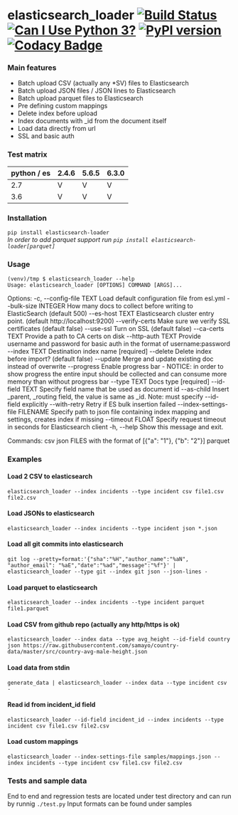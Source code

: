 # elasticsearch_loader [![Build Status](https://travis-ci.org/moshe/elasticsearch_loader.svg?branch=master)](https://travis-ci.org/moshe/elasticsearch_loader) [![Can I Use Python 3?](https://caniusepython3.com/project/elasticsearch-loader.svg)](https://caniusepython3.com/project/elasticsearch-loader) [![PyPI version](https://badge.fury.io/py/elasticsearch_loader.svg)](https://pypi.python.org/pypi/elasticsearch-loader) [![Codacy Badge](https://api.codacy.com/project/badge/Grade/d3cc09c1378b4509a69232e410df2131)](https://app.codacy.com/app/moshe_5/elasticsearch_loader?utm_source=github.com&utm_medium=referral&utm_content=moshe/elasticsearch_loader&utm_campaign=Badge_Grade_Dashboard)

### Main features

-   Batch upload CSV (actually any \*SV) files to Elasticsearch
-   Batch upload JSON files / JSON lines to Elasticsearch
-   Batch upload parquet files to Elasticsearch
-   Pre defining custom mappings
-   Delete index before upload
-   Index documents with \_id from the document itself
-   Load data directly from url
-   SSL and basic auth

### Test matrix

| python / es | 2.4.6 | 5.6.5 | 6.3.0 |
| ----------- | ----- | ----- | ----- |
| 2.7         | V     | V     | V     |
| 3.6         | V     | V     | V     |

### Installation

`pip install elasticsearch-loader`  
_In order to add parquet support run `pip install elasticsearch-loader[parquet]`_

### Usage

    (venv)/tmp $ elasticsearch_loader --help
    Usage: elasticsearch_loader [OPTIONS] COMMAND [ARGS]...

Options:
  -c, --config-file TEXT          Load default configuration file from esl.yml
  --bulk-size INTEGER             How many docs to collect before writing to
                                  ElasticSearch (default 500)
  --es-host TEXT                  Elasticsearch cluster entry point. (default
                                  http://localhost:9200)
  --verify-certs                  Make sure we verify SSL certificates
                                  (default false)
  --use-ssl                       Turn on SSL (default false)
  --ca-certs TEXT                 Provide a path to CA certs on disk
  --http-auth TEXT                Provide username and password for basic auth
                                  in the format of username:password
  --index TEXT                    Destination index name  [required]
  --delete                        Delete index before import? (default false)
  --update                        Merge and update existing doc instead of
                                  overwrite
  --progress                      Enable progress bar - NOTICE: in order to
                                  show progress the entire input should be
                                  collected and can consume more memory than
                                  without progress bar
  --type TEXT                     Docs type  [required]
  --id-field TEXT                 Specify field name that be used as document
                                  id
  --as-child                      Insert _parent, _routing field, the value is
                                  same as _id. Note: must specify --id-field
                                  explicitly
  --with-retry                    Retry if ES bulk insertion failed
  --index-settings-file FILENAME  Specify path to json file containing index
                                  mapping and settings, creates index if
                                  missing
  --timeout FLOAT                 Specify request timeout in seconds for
                                  Elasticsearch client
  -h, --help                      Show this message and exit.

Commands:
  csv
  json     FILES with the format of [{"a": "1"}, {"b": "2"}]
  parquet


### Examples

#### Load 2 CSV to elasticsearch

`elasticsearch_loader --index incidents --type incident csv file1.csv file2.csv`

#### Load JSONs to elasticsearch

`elasticsearch_loader --index incidents --type incident json *.json`

#### Load all git commits into elasticsearch

`git log --pretty=format:'{"sha":"%H","author_name":"%aN", "author_email": "%aE","date":"%ad","message":"%f"}' | elasticsearch_loader --type git --index git json --json-lines -`

#### Load parquet to elasticsearch

`elasticsearch_loader --index incidents --type incident parquet file1.parquet`

#### Load CSV from github repo (actually any http/https is ok)

`elasticsearch_loader --index data --type avg_height --id-field country json https://raw.githubusercontent.com/samayo/country-data/master/src/country-avg-male-height.json`

#### Load data from stdin

`generate_data | elasticsearch_loader --index data --type incident csv -`

#### Read id from incident_id field

`elasticsearch_loader --id-field incident_id --index incidents --type incident csv file1.csv file2.csv`

#### Load custom mappings

`elasticsearch_loader --index-settings-file samples/mappings.json --index incidents --type incident csv file1.csv file2.csv`

### Tests and sample data

End to end and regression tests are located under test directory and can run by runnig `./test.py`
Input formats can be found under samples

